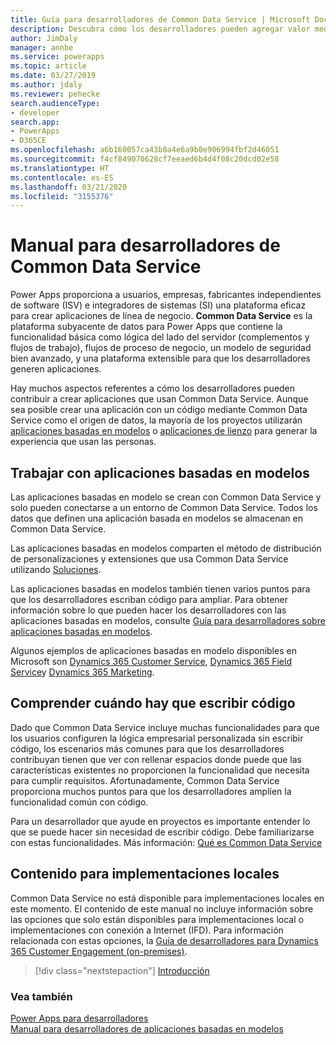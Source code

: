 ```yaml
---
title: Guía para desarrolladores de Common Data Service | Microsoft Docs
description: Descubra cómo los desarrolladores pueden agregar valor mediante Common Data Service.
author: JimDaly
manager: annbe
ms.service: powerapps
ms.topic: article
ms.date: 03/27/2019
ms.author: jdaly
ms.reviewer: pehecke
search.audienceType:
- developer
search.app:
- PowerApps
- D365CE
ms.openlocfilehash: a6b160057ca43b8a4e6a9b0e906994fbf2d46051
ms.sourcegitcommit: f4cf849070628cf7eeaed6b4d4f08c20dcd02e58
ms.translationtype: HT
ms.contentlocale: es-ES
ms.lasthandoff: 03/21/2020
ms.locfileid: "3155376"
---
```

# <a name="common-data-service-developer-guide"></a>Manual para desarrolladores de Common Data Service

Power Apps proporciona a usuarios, empresas, fabricantes independientes de software (ISV) e integradores de sistemas (SI) una plataforma eficaz para crear aplicaciones de línea de negocio. **Common Data Service** es la plataforma subyacente de datos para Power Apps que contiene la funcionalidad básica como lógica del lado del servidor (complementos y flujos de trabajo), flujos de proceso de negocio, un modelo de seguridad bien avanzado, y una plataforma extensible para que los desarrolladores generen aplicaciones. 

Hay muchos aspectos referentes a cómo los desarrolladores pueden contribuir a crear aplicaciones que usan Common Data Service. Aunque sea posible crear una aplicación con un código mediante Common Data Service como el origen de datos, la mayoría de los proyectos utilizarán [aplicaciones basadas en modelos](/powerapps/maker/model-driven-apps/model-driven-app-overview) o [aplicaciones de lienzo](/powerapps/maker/canvas-apps/getting-started) para generar la experiencia que usan las personas. 

## <a name="working-with-model-driven-apps"></a>Trabajar con aplicaciones basadas en modelos

Las aplicaciones basadas en modelo se crean con Common Data Service y solo pueden conectarse a un entorno de Common Data Service. Todos los datos que definen una aplicación basada en modelos se almacenan en Common Data Service.

Las aplicaciones basadas en modelos comparten el método de distribución de personalizaciones y extensiones que usa Common Data Service utilizando [Soluciones](introduction-solutions.md).

Las aplicaciones basadas en modelos también tienen varios puntos para que los desarrolladores escriban código para ampliar. Para obtener información sobre lo que pueden hacer los desarrolladores con las aplicaciones basadas en modelos, consulte [Guía para desarrolladores sobre aplicaciones basadas en modelos](../model-driven-apps/overview.md).

Algunos ejemplos de aplicaciones basadas en modelo disponibles en Microsoft son [Dynamics 365 Customer Service](https://docs.microsoft.com/dynamics365/customer-service/help-hub), [Dynamics 365 Field Service](https://docs.microsoft.com/dynamics365/field-service/overview)y [Dynamics 365 Marketing](https://docs.microsoft.com/dynamics365/marketing/help-hub).

## <a name="understand-when-to-write-code"></a>Comprender cuándo hay que escribir código

Dado que Common Data Service incluye muchas funcionalidades para que los usuarios configuren la lógica empresarial personalizada sin escribir código, los escenarios más comunes para que los desarrolladores contribuyan tienen que ver con rellenar espacios donde puede que las características existentes no proporcionen la funcionalidad que necesita para cumplir requisitos. Afortunadamente, Common Data Service proporciona muchos puntos para que los desarrolladores amplíen la funcionalidad común con código.

Para un desarrollador que ayude en proyectos es importante entender lo que se puede hacer sin necesidad de escribir código. Debe familiarizarse con estas funcionalidades. Más información: [Qué es Common Data Service](../../maker/common-data-service/data-platform-intro.md) 

## <a name="content-for-on-premises-deployments"></a>Contenido para implementaciones locales

Common Data Service no está disponible para implementaciones locales en este momento. El contenido de este manual no incluye información sobre las opciones que solo están disponibles para implementaciones local o implementaciones con conexión a Internet (IFD). Para información relacionada con estas opciones, la [Guía de desarrolladores para Dynamics 365 Customer Engagement (on-premises)](/dynamics365/customerengagement/on-premises/developer/overview).

> [!div class="nextstepaction"]
> [Introducción](get-started-cds-developers.md)

### <a name="see-also"></a>Vea también

[Power Apps para desarrolladores](/powerapps/#pivot=home&panel=developer)<br/>
[Manual para desarrolladores de aplicaciones basadas en modelos](../model-driven-apps/overview.md)
